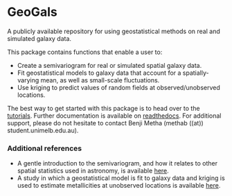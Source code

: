 # GeoGals
A publicly available repository for using geostatistical methods on real and simulated galaxy data.

This package contains functions that enable a user to:

 * Create a semivariogram for real or simulated spatial galaxy data.
 * Fit geostatistical models to galaxy data that account for a spatially-varying mean, as well as small-scale fluctuations.
 * Use kriging to predict values of random fields at observed/unobserved locations.

The best way to get started with this package is to head over to the [tutorials](https://github.com/astrobenji/GeoGals/tree/main/docs/tutorials). Further documentation is available on [readthedocs](https://geogals.readthedocs.io/). For additional support, please do not hesitate to contact Benji Metha (methab ((at)) student.unimelb.edu.au).

### Additional references

* A gentle introduction to the semivariogram, and how it relates to other spatial statistics used in astronomy, is available [here](https://arxiv.org/abs/2407.14068).
* A study in which a geostatistical model is fit to galaxy data and kriging is used to estimate metallicities at unobserved locations is available [here](https://ui.adsabs.harvard.edu/abs/2022MNRAS.514.4465M/abstract).
